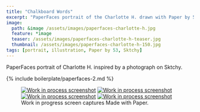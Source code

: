 ```yaml
---
title: "Chalkboard Words"
excerpt: "PaperFaces portrait of the Charlotte H. drawn with Paper by 53 on an iPad."
image: 
  path: &image /assets/images/paperfaces-charlotte-h.jpg 
  feature: *image
  teaser: /assets/images/paperfaces-charlotte-h-teaser.jpg
  thumbnail: /assets/images/paperfaces-charlotte-h-150.jpg
tags: [portrait, illustration, Paper by 53, Sktchy]
---
```


PaperFaces portrait of Charlotte H. inspired by a photograph on Sktchy.

{% include boilerplate/paperfaces-2.md %}

<figure class="third">
  <a href="/assets/images/paperfaces-charlotte-h-process-1-lg.jpg"><img src="/assets/images/paperfaces-charlotte-h-process-1-600.jpg" alt="Work in process screenshot"></a>
  <a href="/assets/images/paperfaces-charlotte-h-process-2-lg.jpg"><img src="/assets/images/paperfaces-charlotte-h-process-2-600.jpg" alt="Work in process screenshot"></a>
  <a href="/assets/images/paperfaces-charlotte-h-process-3-lg.jpg"><img src="/assets/images/paperfaces-charlotte-h-process-3-600.jpg" alt="Work in process screenshot"></a>
  <a href="/assets/images/paperfaces-charlotte-h-process-4-lg.jpg"><img src="/assets/images/paperfaces-charlotte-h-process-4-600.jpg" alt="Work in process screenshot"></a>
  <figcaption>Work in progress screen captures Made with Paper.</figcaption>
</figure>
